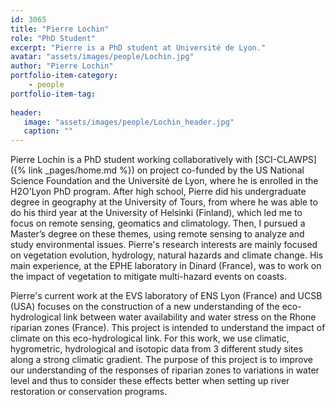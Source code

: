 ```yaml
---
id: 3065
title: "Pierre Lochin"
role: "PhD Student"
excerpt: "Pierre is a PhD student at Université de Lyon."
avatar: "assets/images/people/Lochin.jpg"
author: "Pierre Lochin"
portfolio-item-category:
    - people
portfolio-item-tag:
    
header:
   image: "assets/images/people/Lochin_header.jpg"
   caption: ""
---
```


Pierre Lochin is a PhD student working collaboratively with [SCI-CLAWPS]({% link _pages/home.md %}) on project co-funded by the US National Science Foundation and the Université de Lyon, where he is enrolled in the H2O'Lyon PhD program. After high school, Pierre did his undergraduate degree in geography at the University of Tours, from where he was able to do his third year at the University of Helsinki (Finland), which led me to focus on remote sensing, geomatics and climatology. Then, I pursued a Master’s degree on these themes, using remote sensing to analyze and study environmental issues. Pierre's research interests are mainly focused on vegetation evolution, hydrology, natural hazards and climate change. His main experience, at the EPHE laboratory in Dinard (France), was to work on the impact of vegetation to mitigate multi-hazard events on coasts.

Pierre's current work at the EVS laboratory of ENS Lyon (France) and UCSB (USA) focuses on the construction of a new understanding of the eco-hydrological link between water availability and water stress on the Rhone riparian zones (France). This project is intended to understand the impact of climate on this eco-hydrological link. For this work, we use climatic, hygrometric, hydrological and isotopic data from 3 different study sites along a strong climatic gradient. The purpose of this project is to improve our understanding of the responses of riparian zones to variations in water level and thus to consider these effects better when setting up river restoration or conservation programs.
 
